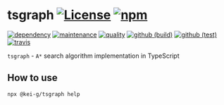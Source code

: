 # tsgraph [![License][license-image]][license-url] [![npm][npm-image]][npm-url]

[![dependency][depencency-image]][dependency-url] [![maintenance][maintenance-image]][npmsio-url] [![quality][quality-image]][npmsio-url] [![github (build)][github-build-image]][github-url] [![github (test)][github-test-image]][github-url] [![travis][travis-image]][travis-url]

`tsgraph` - `A*` search algorithm implementation in TypeScript

## How to use

```shell
npx @kei-g/tsgraph help
```

[depencency-image]:https://img.shields.io/librariesio/release/npm/@kei-g/tsgraph?logo=nodedotjs
[dependency-url]:https://npmjs.com/package/@kei-g/tsgraph?activeTab=dependencies
[github-build-image]:https://img.shields.io/github/workflow/status/kei-g/tsgraph/build/main?label=build&logo=github
[github-test-image]:https://img.shields.io/github/workflow/status/kei-g/tsgraph/test/main?label=test&logo=github
[github-url]:https://github.com/kei-g/tsgraph
[license-image]:https://img.shields.io/github/license/kei-g/tsgraph
[license-url]:https://opensource.org/licenses/BSD-3-Clause
[maintenance-image]:https://img.shields.io/npms-io/maintenance-score/@kei-g/tsgraph?logo=npm
[npm-image]:https://img.shields.io/npm/v/@kei-g/tsgraph?logo=npm
[npm-url]:https://npmjs.com/@kei-g/tsgraph
[npmsio-url]:https://npms.io/search?q=%40kei-g%2Ftsgraph
[quality-image]:https://img.shields.io/npms-io/quality-score/@kei-g/tsgraph?logo=npm
[travis-image]:https://img.shields.io/travis/com/kei-g/tsgraph/main.svg?logo=travis
[travis-url]:https://app.travis-ci.com/kei-g/tsgraph
